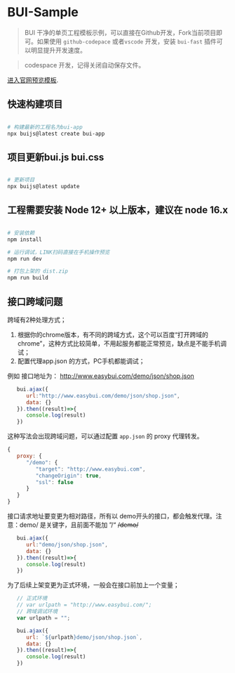 # BUI-Sample

> BUI 干净的单页工程模板示例，可以直接在Github开发，Fork当前项目即可。如果使用 `github-codepace` 或者`vscode` 开发，安装 `bui-fast` 插件可以明显提升开发速度。

> codespace 开发，记得关闭自动保存文件。

[进入官网预览模板](http://www.easybui.com/).


## 快速构建项目

```bash

# 构建最新的工程名为bui-app
npx buijs@latest create bui-app

```

## 项目更新bui.js bui.css

```bash

# 更新项目
npx buijs@latest update
```

## 工程需要安装 Node 12+ 以上版本，建议在 node 16.x

```bash

# 安装依赖
npm install

# 运行调试，LINK扫码直接在手机操作预览
npm run dev

# 打包上架的 dist.zip
npm run build

```

## 接口跨域问题

跨域有2种处理方式；

1. 根据你的chrome版本，有不同的跨域方式，这个可以百度“打开跨域的chrome”，这种方式比较简单，不用起服务都能正常预览，缺点是不能手机调试；
2. 配置代理app.json 的方式，PC手机都能调试；

例如 接口地址为： http://www.easybui.com/demo/json/shop.json

```js
   bui.ajax({
      url:"http://www.easybui.com/demo/json/shop.json",
      data: {}
   }).then((result)=>{
      console.log(result)
   })
```

这种写法会出现跨域问题，可以通过配置 `app.json` 的 proxy 代理转发。

```js
{
   proxy: {
      "/demo": {
         "target": "http://www.easybui.com",
         "changeOrigin": true,
         "ssl": false
      }
   }
}
```

接口请求地址要变更为相对路径，所有以 demo开头的接口，都会触发代理。注意：demo/ 是关键字，且前面不能加 ”/“ <del>/demo/</del>

```js
   bui.ajax({
      url:"demo/json/shop.json",
      data: {}
   }).then((result)=>{
      console.log(result)
   })
```

为了后续上架变更为正式环境，一般会在接口前加上一个变量；

```js
   // 正式环境
   // var urlpath = "http://www.easybui.com/";
   // 跨域调试环境
   var urlpath = "";

   bui.ajax({
      url: `${urlpath}demo/json/shop.json`,
      data: {}
   }).then((result)=>{
      console.log(result)
   })
```
